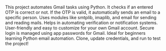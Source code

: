 This project automates Gmail tasks using Python.
It checks if an entered OTP is correct or not.
If the OTP is valid, it automatically sends an email to a specific person.
Uses modules like smtplib, imaplib, and email for sending and reading mails.
Helps in automating verification or notification systems.
User-friendly and easy to customize for your own Gmail account.
Secure login is managed using app passwords for Gmail.
Ideal for beginners learning Python email automation.
Clone, update credentials, and run to test the project!
